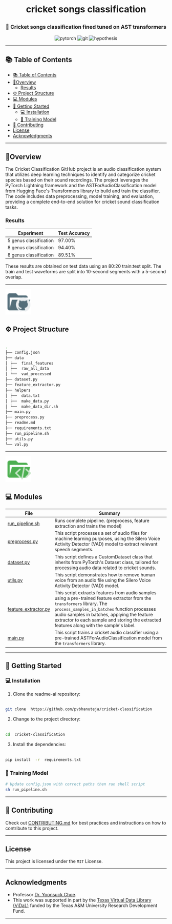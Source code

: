 <div  align="center">

<h1  align="center">


<br>

cricket songs classification

</h1>

<h3  align="center">📍 Cricket songs classification fined tuned on AST transformers</h3>


<p  align="center">

  

<img  src="https://img.shields.io/badge/Pytorch-09A3D5.svg?style=for-the-badge&logo=pytorch&logoColor=white"  alt="pytorch"  />

<img  src="https://img.shields.io/badge/Git-8CAAE6.svg?style=for-the-badge&logo=git&logoColor=white"  alt="git"  />
<img  src="https://img.shields.io/badge/Python-3776AB.svg?style=for-the-badge&logo=Python&logoColor=white"  alt="hypothesis"  />

</p>

  

</div>

  

---

## 📚 Table of Contents

- [📚 Table of Contents](#-table-of-contents)
- [📍Overview](#overview)
  - [Results](#results)
- [⚙️ Project Structure](#️-project-structure)
- [💻 Modules](#-modules)
- [🚀 Getting Started](#-getting-started)
  - [💻 Installation](#-installation)
  - [🤖 Training Model](#-training-model)
- [🤝 Contributing](#-contributing)
- [License](#license)
- [Acknowledgments](#acknowledgments)

  

---

  

## 📍Overview

  

The Cricket Classification GitHub project is an audio classification system that utilizes deep learning techniques to identify and categorize cricket species based on their sound recordings. The project leverages the PyTorch Lightning framework and the ASTForAudioClassification model from Hugging Face's Transformers library to build and train the classifier. The code includes data preprocessing, model training, and evaluation, providing a complete end-to-end solution for cricket sound classification tasks.

### Results

| Experiment              | Test Accuracy |
|-------------------------|---------------|
| 5 genus classification  | 97.00%        |
| 8 genus classification  | 94.40%        |
| 8 genus classification  | 89.51%        |

These results are obtained on test data using an 80:20 train:test split. The train and test waveforms are split into 10-second segments with a 5-second overlap.



---

  

<img  src="https://raw.githubusercontent.com/PKief/vscode-material-icon-theme/ec559a9f6bfd399b82bb44393651661b08aaf7ba/icons/folder-github-open.svg"  width="80"  />

  

## ⚙️ Project Structure

  

```bash

.
├── config.json
├── data
│ ├──  final_features
│ ├──  raw_all_data
│ └──  vad_processed
├── dataset.py
├── feature_extractor.py
├── helpers
│ ├──  data.txt
│ ├──  make_data.py
│ └──  make_data_dir.sh
├── main.py
├── preprocess.py
├── readme.md
├── requirements.txt
├── run_pipeline.sh
├── utils.py
└── val.py
```

---

  

<img  src="https://raw.githubusercontent.com/PKief/vscode-material-icon-theme/ec559a9f6bfd399b82bb44393651661b08aaf7ba/icons/folder-src-open.svg"  width="80"  />

  

## 💻 Modules



| File                 | Summary                                                                                                                                                                                                                                                                               |
|----------------------|---------------------------------------------------------------------------------------------------------------------------------------------------------------------------------------------------------------------------------------------------------------------------------------|
| [run_pipeline.sh](./run_pipeline.sh)      | Runs complete pipeline. (preprocess, feature extraction and trains the model)                                                                                                                           |
| [preprocess.py](./preprocess.py)        | This script processes a set of audio files for machine learning purposes, using the Silero Voice Activity Detector (VAD) model to extract relevant speech segments.                                                                                                                   |
| [dataset.py](./dataset.py)           | This script defines a CustomDataset class that inherits from PyTorch's Dataset class, tailored for processing audio data related to cricket sounds.                                                                                                                                    |
| [utils.py](./utils.py)             | This script demonstrates how to remove human voice from an audio file using the Silero Voice Activity Detector (VAD) model.                                                                        |
| [feature_extractor.py](./feature_extractor.py) | This script extracts features from audio samples using a pre-trained feature extractor from the `transformers` library. The `process_samples_in_batches` function processes audio samples in batches, applying the feature extractor to each sample and storing the extracted features along with the sample's label. |
| [main.py](./main.py )              | This script trains a cricket audio classifier using a pre-trained ASTForAudioClassification model from the `transformers` library.                                                                                                                                                   |

<hr/>


  

## 🚀 Getting Started



### 💻 Installation

  

1. Clone the readme-ai repository:

```sh

git clone  https://github.com/pvbhanuteja/cricket-classification

```

  

2. Change to the project directory:

```sh

cd  cricket-classification

```

  

3. Install the dependencies:

```sh

pip install  -r  requirements.txt

```

  

### 🤖 Training Model

  

```sh
# Update config.json with correct paths then run shell script
sh run_pipeline.sh

```

<hr  />


## 🤝 Contributing

Check out [CONTRIBUTING.md](./contributing.md) for best practices and instructions on how to contribute to this project.

---

  

## License


This project is licensed under the `MIT` License. 

---

  

## Acknowledgments


- Professor [Dr. Yoonsuck Choe](https://yschoe.github.io/). 
-  This work was supported in part by the [Texas Virtual Data Library (ViDaL)](https://vidal.tamu.edu/) funded by the Texas A&M University Research Development Fund.


---